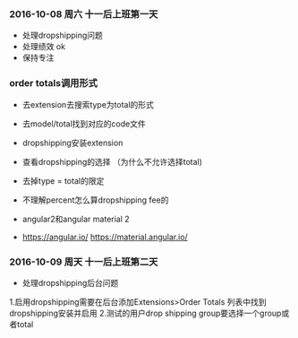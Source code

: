 
### 2016-10-08 周六 十一后上班第一天
- 处理dropshipping问题
- 处理绩效 ok
- 保持专注

### order totals调用形式
- 去extension去搜索type为total的形式
- 去model/total找到对应的code文件
- dropshipping安装extension
- 查看dropshipping的选择 （为什么不允许选择total)
-  去掉type = total的限定
-  不理解percent怎么算dropshipping fee的

- angular2和angular material 2
- https://angular.io/  https://material.angular.io/

### 2016-10-09 周天 十一后上班第二天
- 处理dropshipping后台问题

1.启用dropshipping需要在后台添加Extensions>Order Totals 列表中找到dropshipping安装并启用
2.测试的用户drop shipping group要选择一个group或者total
